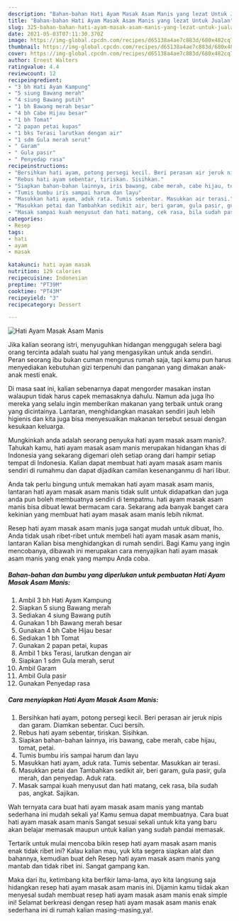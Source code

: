 ```yaml
---
description: "Bahan-bahan Hati Ayam Masak Asam Manis yang lezat Untuk Jualan"
title: "Bahan-bahan Hati Ayam Masak Asam Manis yang lezat Untuk Jualan"
slug: 325-bahan-bahan-hati-ayam-masak-asam-manis-yang-lezat-untuk-jualan
date: 2021-05-03T07:11:30.370Z
image: https://img-global.cpcdn.com/recipes/d65138a4ae7c883d/680x482cq70/hati-ayam-masak-asam-manis-foto-resep-utama.jpg
thumbnail: https://img-global.cpcdn.com/recipes/d65138a4ae7c883d/680x482cq70/hati-ayam-masak-asam-manis-foto-resep-utama.jpg
cover: https://img-global.cpcdn.com/recipes/d65138a4ae7c883d/680x482cq70/hati-ayam-masak-asam-manis-foto-resep-utama.jpg
author: Ernest Walters
ratingvalue: 4.4
reviewcount: 12
recipeingredient:
- "3 bh Hati Ayam Kampung"
- "5 siung Bawang merah"
- "4 siung Bawang putih"
- "1 bh Bawang merah besar"
- "4 bh Cabe Hijau besar"
- "1 bh Tomat"
- "2 papan petai kupas"
- "1 bks Terasi larutkan dengan air"
- "1 sdm Gula merah serut"
- " Garam"
- " Gula pasir"
- " Penyedap rasa"
recipeinstructions:
- "Bersihkan hati ayam, potong persegi kecil. Beri perasan air jeruk nipis dan garam. Diamkan sebentar. Cuci bersih."
- "Rebus hati ayam sebentar, tiriskan. Sisihkan."
- "Siapkan bahan-bahan lainnya, iris bawang, cabe merah, cabe hijau, tomat, petai."
- "Tumis bumbu iris sampai harum dan layu"
- "Masukkan hati ayam, aduk rata. Tumis sebentar. Masukkan air terasi."
- "Masukkan petai dan Tambahkan sedikit air, beri garam, gula pasir, gula merah, dan penyedap. Aduk rata."
- "Masak sampai kuah menyusut dan hati matang, cek rasa, bila sudah pas, angkat. Sajikan."
categories:
- Resep
tags:
- hati
- ayam
- masak

katakunci: hati ayam masak 
nutrition: 129 calories
recipecuisine: Indonesian
preptime: "PT39M"
cooktime: "PT43M"
recipeyield: "3"
recipecategory: Dessert

---
```



![Hati Ayam Masak Asam Manis](https://img-global.cpcdn.com/recipes/d65138a4ae7c883d/680x482cq70/hati-ayam-masak-asam-manis-foto-resep-utama.jpg)

Jika kalian seorang istri, menyuguhkan hidangan menggugah selera bagi orang tercinta adalah suatu hal yang mengasyikan untuk anda sendiri. Peran seorang ibu bukan cuman mengurus rumah saja, tapi kamu pun harus menyediakan kebutuhan gizi terpenuhi dan panganan yang dimakan anak-anak mesti enak.

Di masa  saat ini, kalian sebenarnya dapat mengorder masakan instan walaupun tidak harus capek memasaknya dahulu. Namun ada juga lho mereka yang selalu ingin memberikan makanan yang terbaik untuk orang yang dicintainya. Lantaran, menghidangkan masakan sendiri jauh lebih higienis dan kita juga bisa menyesuaikan makanan tersebut sesuai dengan kesukaan keluarga. 



Mungkinkah anda adalah seorang penyuka hati ayam masak asam manis?. Tahukah kamu, hati ayam masak asam manis merupakan hidangan khas di Indonesia yang sekarang digemari oleh setiap orang dari hampir setiap tempat di Indonesia. Kalian dapat membuat hati ayam masak asam manis sendiri di rumahmu dan dapat dijadikan camilan kesenanganmu di hari libur.

Anda tak perlu bingung untuk memakan hati ayam masak asam manis, lantaran hati ayam masak asam manis tidak sulit untuk didapatkan dan juga anda pun boleh membuatnya sendiri di tempatmu. hati ayam masak asam manis bisa dibuat lewat bermacam cara. Sekarang ada banyak banget cara kekinian yang membuat hati ayam masak asam manis lebih nikmat.

Resep hati ayam masak asam manis juga sangat mudah untuk dibuat, lho. Anda tidak usah ribet-ribet untuk membeli hati ayam masak asam manis, lantaran Kalian bisa menghidangkan di rumah sendiri. Bagi Kamu yang ingin mencobanya, dibawah ini merupakan cara menyajikan hati ayam masak asam manis yang enak yang mampu Anda coba.

<!--inarticleads1-->

##### Bahan-bahan dan bumbu yang diperlukan untuk pembuatan Hati Ayam Masak Asam Manis:

1. Ambil 3 bh Hati Ayam Kampung
1. Siapkan 5 siung Bawang merah
1. Sediakan 4 siung Bawang putih
1. Gunakan 1 bh Bawang merah besar
1. Gunakan 4 bh Cabe Hijau besar
1. Sediakan 1 bh Tomat
1. Gunakan 2 papan petai, kupas
1. Ambil 1 bks Terasi, larutkan dengan air
1. Siapkan 1 sdm Gula merah, serut
1. Ambil  Garam
1. Ambil  Gula pasir
1. Gunakan  Penyedap rasa




<!--inarticleads2-->

##### Cara menyiapkan Hati Ayam Masak Asam Manis:

1. Bersihkan hati ayam, potong persegi kecil. Beri perasan air jeruk nipis dan garam. Diamkan sebentar. Cuci bersih.
1. Rebus hati ayam sebentar, tiriskan. Sisihkan.
1. Siapkan bahan-bahan lainnya, iris bawang, cabe merah, cabe hijau, tomat, petai.
1. Tumis bumbu iris sampai harum dan layu
1. Masukkan hati ayam, aduk rata. Tumis sebentar. Masukkan air terasi.
1. Masukkan petai dan Tambahkan sedikit air, beri garam, gula pasir, gula merah, dan penyedap. Aduk rata.
1. Masak sampai kuah menyusut dan hati matang, cek rasa, bila sudah pas, angkat. Sajikan.




Wah ternyata cara buat hati ayam masak asam manis yang mantab sederhana ini mudah sekali ya! Kamu semua dapat membuatnya. Cara buat hati ayam masak asam manis Sangat sesuai sekali untuk kita yang baru akan belajar memasak maupun untuk kalian yang sudah pandai memasak.

Tertarik untuk mulai mencoba bikin resep hati ayam masak asam manis enak tidak ribet ini? Kalau kalian mau, yuk kita segera siapkan alat dan bahannya, kemudian buat deh Resep hati ayam masak asam manis yang mantab dan tidak ribet ini. Sangat gampang kan. 

Maka dari itu, ketimbang kita berfikir lama-lama, ayo kita langsung saja hidangkan resep hati ayam masak asam manis ini. Dijamin kamu tiidak akan menyesal sudah membuat resep hati ayam masak asam manis enak simple ini! Selamat berkreasi dengan resep hati ayam masak asam manis enak sederhana ini di rumah kalian masing-masing,ya!.

